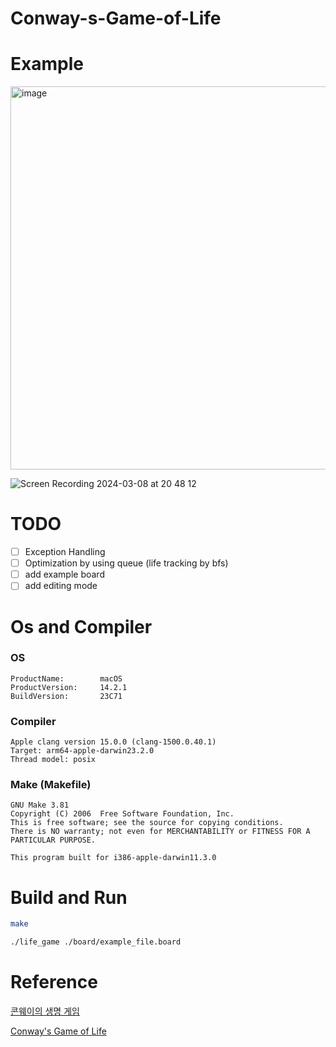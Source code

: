 # Conway-s-Game-of-Life

# Example
<img width="613" alt="image" src="https://github.com/Tastypotato245/Conway-s-Game-of-Life/assets/63251068/6a9e281a-5285-4a37-948e-0fa6b1b57247">

![Screen Recording 2024-03-08 at 20 48 12](https://github.com/Tastypotato245/Conway-s-Game-of-Life/assets/63251068/4228e000-7c6b-4ebe-9aa6-21df8cc661da)

# TODO
- [ ] Exception Handling
- [ ] Optimization by using queue (life tracking by bfs)
- [ ] add example board
- [ ] add editing mode

# Os and Compiler
### OS
```
ProductName:		macOS
ProductVersion:		14.2.1
BuildVersion:		23C71
```

### Compiler
```
Apple clang version 15.0.0 (clang-1500.0.40.1)
Target: arm64-apple-darwin23.2.0
Thread model: posix
```

### Make (Makefile)
```
GNU Make 3.81
Copyright (C) 2006  Free Software Foundation, Inc.
This is free software; see the source for copying conditions.
There is NO warranty; not even for MERCHANTABILITY or FITNESS FOR A
PARTICULAR PURPOSE.

This program built for i386-apple-darwin11.3.0
```

# Build and Run
```bash
make
```

```bash
./life_game ./board/example_file.board
```


# Reference
[콘웨이의 생명 게임](https://namu.wiki/w/%EC%BD%98%EC%9B%A8%EC%9D%B4%EC%9D%98%20%EC%83%9D%EB%AA%85%20%EA%B2%8C%EC%9E%84)

[Conway's Game of Life](https://en.wikipedia.org/wiki/Conway%27s_Game_of_Life)
